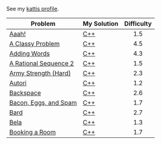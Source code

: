See my [kattis profile](https://open.kattis.com/users/seah-xi-qi-nicholas).


| Problem | My Solution | Difficulty                        |
| ------- | ----------- | :------------------------------:  |
| [Aaah!](https://open.kattis.com/problems/aaah)|   [C++](./solutions/aaah.cpp)| 1.5|
|[A Classy Problem](https://open.kattis.com/problems/classy)| [C++](./solutions/classy.cpp)| 4.5|
|[Adding Words](https://open.kattis.com/problems/addingwords)| [C++](./solutions/addingwords.cpp)|4.3|
|[A Rational Sequence 2](https://open.kattis.com/problems/rationalsequence2)| [C++](./solutions/rationalsequence2.cpp)|1.5|
|[Army Strength (Hard)](https://open.kattis.com/problems/armystrengthhard)|  [C++](./solutions/armystrengthhard.cpp)|2.3|
|[Autori](https://open.kattis.com/problems/autori)| [C++](./solutions/autori.cpp)|1.2|
|[Backspace](https://open.kattis.com/problems/backspace)| [C++](./solutions/backspace.cpp)|2.6|
|[Bacon, Eggs, and Spam](https://open.kattis.com/problems/baconeggsandspam)| [C++](./solutions/baconeggsandspam.cpp)| 1.7 |
|[Bard](https://open.kattis.com/problems/bard)| [C++](./solutions/bard.cpp)| 2.7 |
|[Bela](https://open.kattis.com/problems/bela)| [C++](./solutions/bela.cpp)| 1.3|
|[Booking a Room](https://open.kattis.com/problems/bookingaroom)| [C++](./solutions/bookingaroom.cpp)| 1.7|

